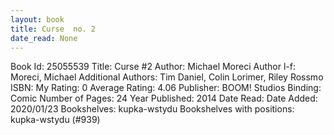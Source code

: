 ```yaml
---
layout: book
title: Curse  no. 2
date_read: None
---
```


Book Id: 25055539
Title: Curse #2
Author: Michael Moreci
Author l-f: Moreci, Michael
Additional Authors: Tim Daniel, Colin Lorimer, Riley Rossmo
ISBN: 
My Rating: 0
Average Rating: 4.06
Publisher: BOOM! Studios
Binding: Comic
Number of Pages: 24
Year Published: 2014
Date Read: 
Date Added: 2020/01/23
Bookshelves: kupka-wstydu
Bookshelves with positions: kupka-wstydu (#939)

